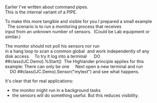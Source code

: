 Earlier I've written about command pipes.  
This is the internal variant of a PIPE.  
  
To make this more tangible and visible for you I prepared a small example  
  
The scenario is to run a monitoring process that receives  
input from an unknown number of sensors. 
(Could be Lab equipment or similar.)  
  
The monitor should not poll his sensors nor run  
in a hang loop to scan a common global  
and work independently of any disk access.  
  
To try it log into a terminal  
    DO ##class(IJC.Demo).%Start()  
The Highlander principle applies for this example: There can only be one  
  
Next open a new terminal and run  
    DO ##class(IJC.Demo).Sensor("mytext") 
and see what happens.  
  
It's clear that for real applications:  
- the monitor might run in a background tasks  
- the sensors will do something useful. But this reduces visibility. 
 
